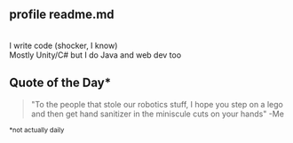 ## profile readme.md
<br>
I write code (shocker, I know)
<br>
Mostly Unity/C# but I do Java and web dev too

## Quote of the Day* 

> "To the people that stole our robotics stuff, I hope you step on a lego and then get hand sanitizer in the miniscule cuts on your hands"
>  -Me

<sub> *not actually daily </sub>


<!--
**ASquidboi/asquidboi** is a ✨ _special_ ✨ repository because its `README.md` (this file) appears on your GitHub profile.

Here are some ideas to get you started:

- 🔭 I’m currently working on ...
- 🌱 I’m currently learning ...
- 👯 I’m looking to collaborate on ...
- 🤔 I’m looking for help with ...
- 💬 Ask me about ...
- 📫 How to reach me: ...
- 😄 Pronouns: ...
- ⚡ Fun fact: ...
-->
